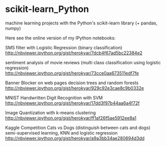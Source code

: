 # scikit-learn_Python
machine learning projects with the Python's scikit-learn library (+ pandas, numpy)

Here see the online version of my IPython notebooks:

SMS filter  with Logistic Regression (binary classification)
http://nbviewer.ipython.org/gist/herokyar/7dcb4f67ad5bc22384e2

sentiment analysis of movie reviews
(multi class classification using logistic regression)
http://nbviewer.ipython.org/gist/herokyar/73cce0aa673511edf7fe

Banner Blocker on web pages decision trees and random forests
http://nbviewer.ipython.org/gist/herokyar/929c92e3cae8c9b0332e

MNIST Handwritten Digit Recognition with SVM
http://nbviewer.ipython.org/gist/herokyar/17dd3f97b44aa6a4f72f

Image Quantization with k-means clustering 
http://nbviewer.ipython.org/gist/herokyar/ff1af26f5ae5912ee8a1

Kaggle Competition Cats vs Dogs (distinguish between cats and dogs)
semi-supervised learning, KNN and logistic regression
http://nbviewer.ipython.org/gist/herokyar/a9a3bb34ae280694d3dd
